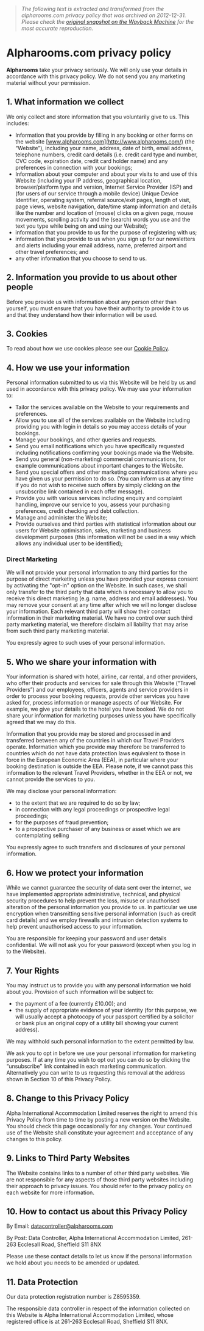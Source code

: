 > *The following text is extracted and transformed from the alpharooms.com privacy policy that was archived on 2012-12-31. Please check the [original snapshot on the Wayback Machine](https://web.archive.org/web/20121231083112id_/http%3A//www.alpharooms.com/webpages/cobrand/0/privacy.aspx) for the most accurate reproduction.*

# Alpharooms.com privacy policy

**Alpharooms** take your privacy seriously. We will only use your details in accordance with this privacy policy. We do not send you any marketing material without your permission.

##  1\. What information we collect 

We only collect and store information that you voluntarily give to us. This includes: 

  * Information that you provide by filling in any booking or other forms on the website [www.alpharooms.com](http://www.alpharooms.com/) (the “Website”), including your name, address, date of birth, email address, telephone numbers, credit card details (i.e. credit card type and number, CVC code, expiration date, credit card holder name) and any preferences in connection with your bookings; 
  * Information about your computer and about your visits to and use of this Website (including your IP address, geographical location, browser/platform type and version, Internet Service Provider (ISP) and (for users of our service through a mobile device) Unique Device Identifier, operating system, referral source/exit pages, length of visit, page views, website navigation, date/time stamp information and details like the number and location of (mouse) clicks on a given page, mouse movements, scrolling activity and the (search) words you use and the text you type while being on and using our Website); 
  * information that you provide to us for the purpose of registering with us; 
  * information that you provide to us when you sign up for our newsletters and alerts including your email address, name, preferred airport and other travel preferences; and 
  * any other information that you choose to send to us. 



##  2\. Information you provide to us about other people 

Before you provide us with information about any person other than yourself, you must ensure that you have their authority to provide it to us and that they understand how their information will be used. 

##  3\. Cookies 

To read about how we use cookies please see our [Cookie Policy](https://web.archive.org/WebPages/CoBrand/0/Cookies.aspx). 

##  4\. How we use your information 

Personal information submitted to us via this Website will be held by us and used in accordance with this privacy policy. We may use your information to: 

  * Tailor the services available on the Website to your requirements and preferences. 
  * Allow you to use all of the services available on the Website including providing you with login in details so you may access details of your bookings. 
  * Manage your bookings, and other queries and requests. 
  * Send you email notifications which you have specifically requested including notifications confirming your bookings made via the Website. 
  * Send you general (non-marketing) commercial communications, for example communications about important changes to the Website. 
  * Send you special offers and other marketing communications where you have given us your permission to do so. (You can inform us at any time if you do not wish to receive such offers by simply clicking on the unsubscribe link contained in each offer message). 
  * Provide you with various services including enquiry and complaint handling, improve our service to you, assess your purchasing preferences, credit checking and debt collection. 
  * Manage and administer the Website; 
  * Provide ourselves and third parties with statistical information about our users for Website optimisation, sales, marketing and business development purposes (this information will not be used in a way which allows any individual user to be identified); 



###  Direct Marketing 

We will not provide your personal information to any third parties for the purpose of direct marketing unless you have provided your express consent by activating the "opt-in" option on the Website. In such cases, we shall only transfer to the third party that data which is necessary to allow you to receive this direct marketing (e.g. name, address and email addresses). You may remove your consent at any time after which we will no longer disclose your information. Each relevant third party will show their contact information in their marketing material. We have no control over such third party marketing material, we therefore disclaim all liability that may arise from such third party marketing material. 

You expressly agree to such uses of your personal information. 

##  5\. Who we share your information with 

Your information is shared with hotel, airline, car rental, and other providers, who offer their products and services for sale through this Website (“Travel Providers”) and our employees, officers, agents and service providers in order to process your booking requests, provide other services you have asked for, process information or manage aspects of our Website. For example, we give your details to the hotel you have booked. We do not share your information for marketing purposes unless you have specifically agreed that we may do this. 

Information that you provide may be stored and processed in and transferred between any of the countries in which our Travel Providers operate. Information which you provide may therefore be transferred to countries which do not have data protection laws equivalent to those in force in the European Economic Area (EEA), in particular where your booking destination is outside the EEA. Please note, if we cannot pass this information to the relevant Travel Providers, whether in the EEA or not, we cannot provide the services to you. 

We may disclose your personal information: 

  * to the extent that we are required to do so by law; 
  * in connection with any legal proceedings or prospective legal proceedings; 
  * for the purposes of fraud prevention; 
  * to a prospective purchaser of any business or asset which we are contemplating selling 



You expressly agree to such transfers and disclosures of your personal information. 

##  6\. How we protect your information 

While we cannot guarantee the security of data sent over the internet, we have implemented appropriate administrative, technical, and physical security procedures to help prevent the loss, misuse or unauthorised alteration of the personal information you provide to us. In particular we use encryption when transmitting sensitive personal information (such as credit card details) and we employ firewalls and intrusion detection systems to help prevent unauthorised access to your information. 

You are responsible for keeping your password and user details confidential. We will not ask you for your password (except when you log in to the Website). 

##  7\. Your Rights 

You may instruct us to provide you with any personal information we hold about you. Provision of such information will be subject to: 

  * the payment of a fee (currently £10.00); and 
  * the supply of appropriate evidence of your identity (for this purpose, we will usually accept a photocopy of your passport certified by a solicitor or bank plus an original copy of a utility bill showing your current address). 



We may withhold such personal information to the extent permitted by law. 

We ask you to opt in before we use your personal information for marketing purposes. If at any time you wish to opt out you can do so by clicking the “unsubscribe” link contained in each marketing communication. Alternatively you can write to us requesting this removal at the address shown in Section 10 of this Privacy Policy. 

##  8\. Change to this Privacy Policy 

Alpha International Accommodation Limited reserves the right to amend this Privacy Policy from time to time by posting a new version on the Website. You should check this page occasionally for any changes. Your continued use of the Website shall constitute your agreement and acceptance of any changes to this policy. 

##  9\. Links to Third Party Websites 

The Website contains links to a number of other third party websites. We are not responsible for any aspects of those third party websites including their approach to privacy issues. You should refer to the privacy policy on each website for more information. 

##  10\. How to contact us about this Privacy Policy 

By Email: [datacontroller@alpharooms.com](mailto:datacontroller@alpharooms.com)

By Post: Data Controller, Alpha International Accommodation Limited, 261-263 Ecclesall Road, Sheffield S11 8NX 

Please use these contact details to let us know if the personal information we hold about you needs to be amended or updated. 

##  11\. Data Protection 

Our data protection registration number is Z8595359. 

The responsible data controller in respect of the information collected on this Website is Alpha International Accommodation Limited, whose registered office is at 261-263 Ecclesall Road, Sheffield S11 8NX. 
